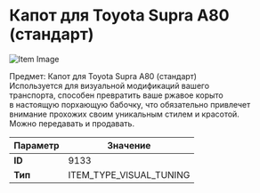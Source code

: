 # Капот для Toyota Supra A80 (стандарт)

![Item Image](../img/9133.webp?raw=true)

Предмет: Капот для Toyota Supra A80 (стандарт)<br>Используется для визуальной модификаций вашего<br>транспорта, способен превратить ваше ржавое корыто<br>в настоящую порхающую бабочку, что обязательно привлечет<br>внимание прохожих своим уникальным стилем и красотой.<br>Можно передавать и продавать.


| Параметр | Значение |
|----------|----------|
| **ID** | 9133 |
| **Тип** | ITEM_TYPE_VISUAL_TUNING |

